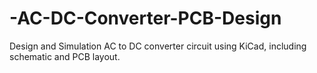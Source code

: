 # -AC-DC-Converter-PCB-Design
Design and Simulation  AC to DC converter circuit using KiCad, including schematic and PCB layout. 
